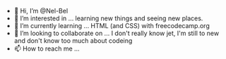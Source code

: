 - 👋 Hi, I’m @Nel-Bel
- 👀 I’m interested in ... learning new things and seeing new places.
- 🌱 I’m currently learning ... HTML (and CSS) with freecodecamp.org
- 💞️ I’m looking to collaborate on ... I don't really know jet, I'm still to new and don't know too much about codeing
- 📫 How to reach me ... 

<!---
Nel-Bel/Nel-Bel is a ✨ special ✨ repository because its `README.md` (this file) appears on your GitHub profile.
You can click the Preview link to take a look at your changes.
--->
